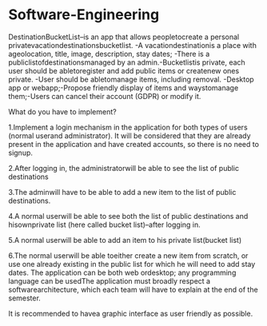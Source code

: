 # Software-Engineering

DestinationBucketList–is an app that allows peopletocreate a personal privatevacationdestinationsbucketlist.
-A vacationdestinationis a place with ageolocation, title, image, description, stay dates;
-There is a publiclistofdestinationsmanaged by an admin.-Bucketlistis private, each user should be abletoregister and add public items or createnew ones private.
-User should be abletomanage items, including removal.
-Desktop app or webapp;-Propose friendly display of items and waystomanage them;-Users can cancel their account (GDPR) or modify it.

What do you have to implement?

1.Implement a login mechanism in the application for both types of users (normal userand administrator).
It will be considered that they are already present in the application and have created accounts, so there is no need to signup.

2.After logging in, the administratorwill be able to see the list of public destinations

3.The adminwill have to be able to add a new item to the list of public destinations.

4.A normal userwill be able to see both the list of public destinations and hisownprivate list (here called bucket list)–after logging in.

5.A normal userwill be able to add an item to his private list(bucket list)

6.The normal userwill be able toeither create a new item from scratch, or use one already existing in the public list for which he will need to add stay dates.
The application can be both web ordesktop; any programming language can be usedThe application must broadly respect a softwarearchitecture, which each team will have to explain at the end of the semester. 

It is recommended to havea graphic interface as user friendly as possible.
